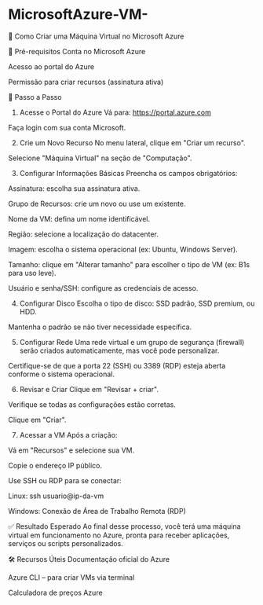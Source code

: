 # MicrosoftAzure-VM-


🚀 Como Criar uma Máquina Virtual no Microsoft Azure

🧰 Pré-requisitos
Conta no Microsoft Azure

Acesso ao portal do Azure

Permissão para criar recursos (assinatura ativa)

📝 Passo a Passo
1. Acesse o Portal do Azure
Vá para: https://portal.azure.com

Faça login com sua conta Microsoft.

2. Crie um Novo Recurso
No menu lateral, clique em "Criar um recurso".

Selecione "Máquina Virtual" na seção de "Computação".

3. Configurar Informações Básicas
Preencha os campos obrigatórios:

Assinatura: escolha sua assinatura ativa.

Grupo de Recursos: crie um novo ou use um existente.

Nome da VM: defina um nome identificável.

Região: selecione a localização do datacenter.

Imagem: escolha o sistema operacional (ex: Ubuntu, Windows Server).

Tamanho: clique em "Alterar tamanho" para escolher o tipo de VM (ex: B1s para uso leve).

Usuário e senha/SSH: configure as credenciais de acesso.

4. Configurar Disco
Escolha o tipo de disco: SSD padrão, SSD premium, ou HDD.

Mantenha o padrão se não tiver necessidade específica.

5. Configurar Rede
Uma rede virtual e um grupo de segurança (firewall) serão criados automaticamente, mas você pode personalizar.

Certifique-se de que a porta 22 (SSH) ou 3389 (RDP) esteja aberta conforme o sistema operacional.

6. Revisar e Criar
Clique em "Revisar + criar".

Verifique se todas as configurações estão corretas.

Clique em "Criar".

7. Acessar a VM
Após a criação:

Vá em "Recursos" e selecione sua VM.

Copie o endereço IP público.

Use SSH ou RDP para se conectar:

Linux: ssh usuario@ip-da-vm

Windows: Conexão de Área de Trabalho Remota (RDP)

✅ Resultado Esperado
Ao final desse processo, você terá uma máquina virtual em funcionamento no Azure, pronta para receber aplicações, serviços ou scripts personalizados.

🛠️ Recursos Úteis
Documentação oficial do Azure

Azure CLI – para criar VMs via terminal

Calculadora de preços Azure
